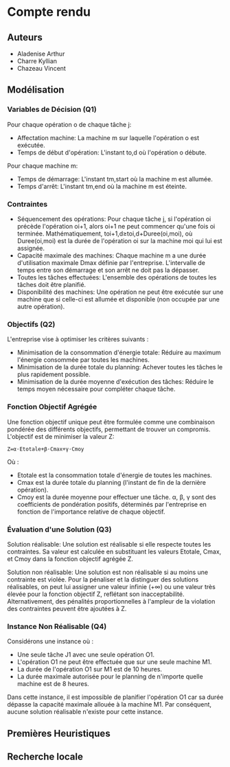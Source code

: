 # Compte rendu
## Auteurs

- Aladenise Arthur
- Charre Kyllian
- Chazeau Vincent

## Modélisation

### Variables de Décision (Q1)

Pour chaque opération o de chaque tâche j:

- Affectation machine: La machine m sur laquelle l'opération o est exécutée.
- Temps de début d'opération: L'instant to,d où l'opération o débute.

Pour chaque machine m:

- Temps de démarrage: L'instant tm,start où la machine m est allumée.
- Temps d'arrêt: L'instant tm,end où la machine m est éteinte.

### Contraintes

- Séquencement des opérations: Pour chaque tâche j, si l'opération oi précède l'opération oi+1, alors oi+1 ne peut commencer qu'une fois oi terminée. Mathématiquement, toi+1,d≥toi,d+Duree(oi,moi), où Duree(oi,moi) est la durée de l'opération oi sur la machine moi qui lui est assignée.
- Capacité maximale des machines: Chaque machine m a une durée d'utilisation maximale Dmax définie par l'entreprise. L'intervalle de temps entre son démarrage et son arrêt ne doit pas la dépasser.
- Toutes les tâches effectuées: L'ensemble des opérations de toutes les tâches doit être planifié.
- Disponibilité des machines: Une opération ne peut être exécutée sur une machine que si celle-ci est allumée et disponible (non occupée par une autre opération).

### Objectifs (Q2)

L'entreprise vise à optimiser les critères suivants :

- Minimisation de la consommation d'énergie totale: Réduire au maximum l'énergie consommée par toutes les machines.
- Minimisation de la durée totale du planning: Achever toutes les tâches le plus rapidement possible.
- Minimisation de la durée moyenne d'exécution des tâches: Réduire le temps moyen nécessaire pour compléter chaque tâche.

### Fonction Objectif Agrégée

Une fonction objectif unique peut être formulée comme une combinaison pondérée des différents objectifs, permettant de trouver un compromis. L'objectif est de minimiser la valeur Z:

    Z=α⋅Etotale+β⋅Cmax+γ⋅Cmoy

Où :

- Etotale est la consommation totale d'énergie de toutes les machines.
- Cmax est la durée totale du planning (l'instant de fin de la dernière opération).
- Cmoy est la durée moyenne pour effectuer une tâche.
    α, β, γ sont des coefficients de pondération positifs, déterminés par l'entreprise en fonction de l'importance relative de chaque objectif.

### Évaluation d'une Solution (Q3)

Solution réalisable: Une solution est réalisable si elle respecte toutes les contraintes. Sa valeur est calculée en substituant les valeurs Etotale, Cmax, et Cmoy dans la fonction objectif agrégée Z.

Solution non réalisable: Une solution est non réalisable si au moins une contrainte est violée. Pour la pénaliser et la distinguer des solutions réalisables, on peut lui assigner une valeur infinie (+∞) ou une valeur très élevée pour la fonction objectif Z, reflétant son inacceptabilité. Alternativement, des pénalités proportionnelles à l'ampleur de la violation des contraintes peuvent être ajoutées à Z.

### Instance Non Réalisable (Q4)

Considérons une instance où :

- Une seule tâche J1 avec une seule opération O1.
- L'opération O1 ne peut être effectuée que sur une seule machine M1.
- La durée de l'opération O1 sur M1 est de 10 heures.
- La durée maximale autorisée pour le planning de n'importe quelle machine est de 8 heures.

Dans cette instance, il est impossible de planifier l'opération O1 car sa durée dépasse la capacité maximale allouée à la machine M1. Par conséquent, aucune solution réalisable n'existe pour cette instance.

## Premières Heuristiques


## Recherche locale
